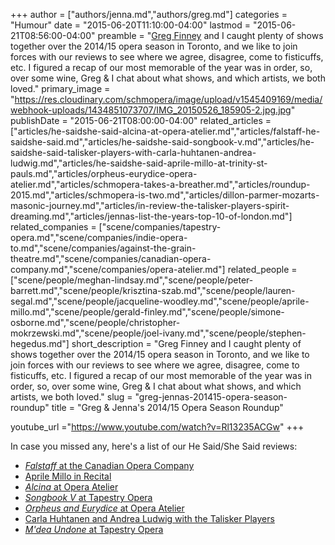 +++
author = ["authors/jenna.md","authors/greg.md"]
categories = "Humour"
date = "2015-06-20T11:10:00-04:00"
lastmod = "2015-06-21T08:56:00-04:00"
preamble = "[Greg Finney](/scene/people/gregory-finney/) and I caught plenty of shows together over the 2014/15 opera season in Toronto, and we like to join forces with our reviews to see where we agree, disagree, come to fisticuffs, etc. I figured a recap of our most memorable of the year was in order, so, over some wine, Greg & I chat about what shows, and which artists, we both loved."
primary_image = "https://res.cloudinary.com/schmopera/image/upload/v1545409169/media/webhook-uploads/1434851073707/IMG_20150526_185905-2.jpg.jpg"
publishDate = "2015-06-21T08:00:00-04:00"
related_articles = ["articles/he-saidshe-said-alcina-at-opera-atelier.md","articles/falstaff-he-saidshe-said.md","articles/he-saidshe-said-songbook-v.md","articles/he-saidshe-said-talisker-players-with-carla-huhtanen-andrea-ludwig.md","articles/he-saidshe-said-aprile-millo-at-trinity-st-pauls.md","articles/orpheus-eurydice-opera-atelier.md","articles/schmopera-takes-a-breather.md","articles/roundup-2015.md","articles/schmopera-is-two.md","articles/dillon-parmer-mozarts-masonic-journey.md","articles/in-review-the-talisker-players-spirit-dreaming.md","articles/jennas-list-the-years-top-10-of-london.md"]
related_companies = ["scene/companies/tapestry-opera.md","scene/companies/indie-opera-to.md","scene/companies/against-the-grain-theatre.md","scene/companies/canadian-opera-company.md","scene/companies/opera-atelier.md"]
related_people = ["scene/people/meghan-lindsay.md","scene/people/peter-barrett.md","scene/people/krisztina-szab.md","scene/people/lauren-segal.md","scene/people/jacqueline-woodley.md","scene/people/aprile-millo.md","scene/people/gerald-finley.md","scene/people/simone-osborne.md","scene/people/christopher-mokrzewski.md","scene/people/joel-ivany.md","scene/people/stephen-hegedus.md"]
short_description = "Greg Finney and I caught plenty of shows together over the 2014/15 opera season in Toronto, and we like to join forces with our reviews to see where we agree, disagree, come to fisticuffs, etc. I figured a recap of our most memorable of the year was in order, so, over some wine, Greg &amp; I chat about what shows, and which artists, we both loved."
slug = "greg-jennas-201415-opera-season-roundup"
title = "Greg &amp; Jenna&#039;s 2014/15 Opera Season Roundup"

youtube_url ="https://www.youtube.com/watch?v=Rl13235ACGw"
+++

In case you missed any, here's a list of our He Said/She Said reviews:

- [*Falstaff* at the Canadian Opera Company](/falstaff-he-saidshe-said/)
- [Aprile Millo in Recital](/he-saidshe-said-aprile-millo-at-trinity-st-pauls/)
- [*Alcina* at Opera Atelier](/he-saidshe-said-alcina-at-opera-atelier/)
- [*Songbook V* at Tapestry Opera](/he-saidshe-said-songbook-v/)
- [*Orpheus and Eurydice* at Opera Atelier](/orpheus-eurydice-opera-atelier/)
- [Carla Huhtanen and Andrea Ludwig with the Talisker Players](/he-saidshe-said-talisker-players-with-carla-huhtanen-andrea-ludwig/)
- [*M'dea Undone* at Tapestry Opera](/orpheus-eurydice-opera-atelier/)

